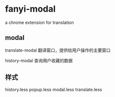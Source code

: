 # fanyi-modal

a chrome extension for translation


## modal

translate-modal
翻译窗口，提供给用户操作的主要窗口

history-modal
查询用户收藏的数据


## 样式

history.less
popup.less
modal.less
translate.less

